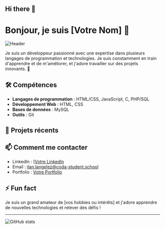   ## Hi there 👋

# Bonjour, je suis [Votre Nom] 👋

![Header](https://raw.githubusercontent.com/username/repository/path/to/header-image.png)

Je suis un développeur passionné avec une expertise dans plusieurs langages de programmation et technologies. Je suis constamment en train d'apprendre et de m'améliorer, et j'adore travailler sur des projets innovants. 🚀

## 🛠️ Compétences
- **Langages de programmation** : HTML/CSS, JavaScript, C, PHP/SQL
- **Développement Web** : HTML, CSS
- **Bases de données** : MySQL
- **Outils** : Git

## 🔭 Projets récents

## 📫 Comment me contacter
- LinkedIn : [[Votre LinkedIn](https://www.linkedin.com/in/username/](https://www.linkedin.com/in/ilan-langelez-19198732a/))
- Email : ilan.langelez@coda-student.school
- Portfolio : [Votre Portfolio](https://www.votreportfolio.com)

## ⚡ Fun fact
Je suis un grand amateur de [vos hobbies ou intérêts] et j'adore apprendre de nouvelles technologies et relever des défis !

---

![GitHub stats](https://github-readme-stats.vercel.app/api?username=your-github-username&show_icons=true&theme=dark)


